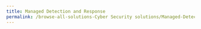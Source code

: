 ```yaml
---
title: Managed Detection and Response
permalink: /browse-all-solutions-Cyber Security solutions/Managed-Detection-and-Response
---
```


